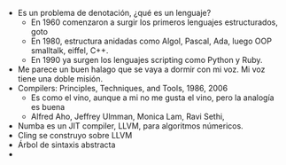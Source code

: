 - Es un problema de denotación, ¿qué es un lenguaje?
	- En 1960 comenzaron a surgir los primeros lenguajes estructurados, goto
	- En 1980, estructura anidadas como Algol, Pascal, Ada, luego OOP smalltalk, eiffel, C++.
	- En 1990 ya surgen los lenguajes scripting como Python y Ruby.
- Me parece un buen halago que se vaya a dormir con mi voz. Mi voz tiene una doble misión.
- Compilers: Principles, Techniques, and Tools, 1986, 2006
	- Es como el vino, aunque a mi no me gusta el vino, pero la analogía es buena
	- Alfred Aho, Jeffrey Ulmman, Monica Lam, Ravi Sethi,
- Numba es un JIT compiler, LLVM, para algoritmos númericos.
- Cling se construyo sobre LLVM
- Árbol de sintaxis abstracta
-